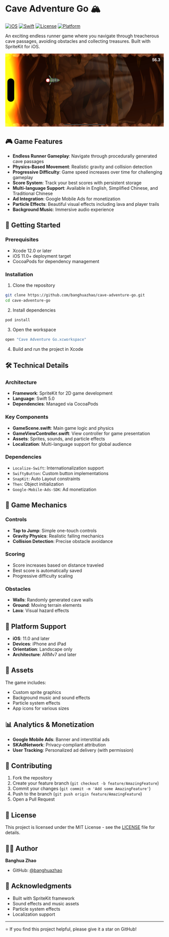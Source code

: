 # Cave Adventure Go 🏔️

[![iOS](https://img.shields.io/badge/iOS-11.0+-blue.svg)](https://developer.apple.com/ios/)
[![Swift](https://img.shields.io/badge/Swift-5.0-orange.svg)](https://swift.org/)
[![License](https://img.shields.io/badge/License-MIT-green.svg)](LICENSE)
[![Platform](https://img.shields.io/badge/Platform-iOS-lightgrey.svg)](https://www.apple.com/ios/)

An exciting endless runner game where you navigate through treacherous cave passages, avoiding obstacles and collecting treasures. Built with SpriteKit for iOS.

![Cave Adventure Go Screenshot](1.png)

## 🎮 Game Features

- **Endless Runner Gameplay**: Navigate through procedurally generated cave passages
- **Physics-Based Movement**: Realistic gravity and collision detection
- **Progressive Difficulty**: Game speed increases over time for challenging gameplay
- **Score System**: Track your best scores with persistent storage
- **Multi-language Support**: Available in English, Simplified Chinese, and Traditional Chinese
- **Ad Integration**: Google Mobile Ads for monetization
- **Particle Effects**: Beautiful visual effects including lava and player trails
- **Background Music**: Immersive audio experience

## 🚀 Getting Started

### Prerequisites

- Xcode 12.0 or later
- iOS 11.0+ deployment target
- CocoaPods for dependency management

### Installation

1. Clone the repository
```bash
git clone https://github.com/banghuazhao/cave-adventure-go.git
cd cave-adventure-go
```

2. Install dependencies
```bash
pod install
```

3. Open the workspace
```bash
open "Cave Adventure Go.xcworkspace"
```

4. Build and run the project in Xcode

## 🛠️ Technical Details

### Architecture
- **Framework**: SpriteKit for 2D game development
- **Language**: Swift 5.0
- **Dependencies**: Managed via CocoaPods

### Key Components

- **GameScene.swift**: Main game logic and physics
- **GameViewController.swift**: View controller for game presentation
- **Assets**: Sprites, sounds, and particle effects
- **Localization**: Multi-language support for global audience

### Dependencies

- `Localize-Swift`: Internationalization support
- `SwiftyButton`: Custom button implementations
- `SnapKit`: Auto Layout constraints
- `Then`: Object initialization
- `Google-Mobile-Ads-SDK`: Ad monetization

## 🎯 Game Mechanics

### Controls
- **Tap to Jump**: Simple one-touch controls
- **Gravity Physics**: Realistic falling mechanics
- **Collision Detection**: Precise obstacle avoidance

### Scoring
- Score increases based on distance traveled
- Best score is automatically saved
- Progressive difficulty scaling

### Obstacles
- **Walls**: Randomly generated cave walls
- **Ground**: Moving terrain elements
- **Lava**: Visual hazard effects

## 📱 Platform Support

- **iOS**: 11.0 and later
- **Devices**: iPhone and iPad
- **Orientation**: Landscape only
- **Architecture**: ARMv7 and later

## 🎨 Assets

The game includes:
- Custom sprite graphics
- Background music and sound effects
- Particle system effects
- App icons for various sizes

## 📊 Analytics & Monetization

- **Google Mobile Ads**: Banner and interstitial ads
- **SKAdNetwork**: Privacy-compliant attribution
- **User Tracking**: Personalized ad delivery (with permission)

## 🤝 Contributing

1. Fork the repository
2. Create your feature branch (`git checkout -b feature/AmazingFeature`)
3. Commit your changes (`git commit -m 'Add some AmazingFeature'`)
4. Push to the branch (`git push origin feature/AmazingFeature`)
5. Open a Pull Request

## 📄 License

This project is licensed under the MIT License - see the [LICENSE](LICENSE) file for details.

## 👨‍💻 Author

**Banghua Zhao**
- GitHub: [@banghuazhao](https://github.com/banghuazhao)

## 🙏 Acknowledgments

- Built with SpriteKit framework
- Sound effects and music assets
- Particle system effects
- Localization support

---

⭐ If you find this project helpful, please give it a star on GitHub! 